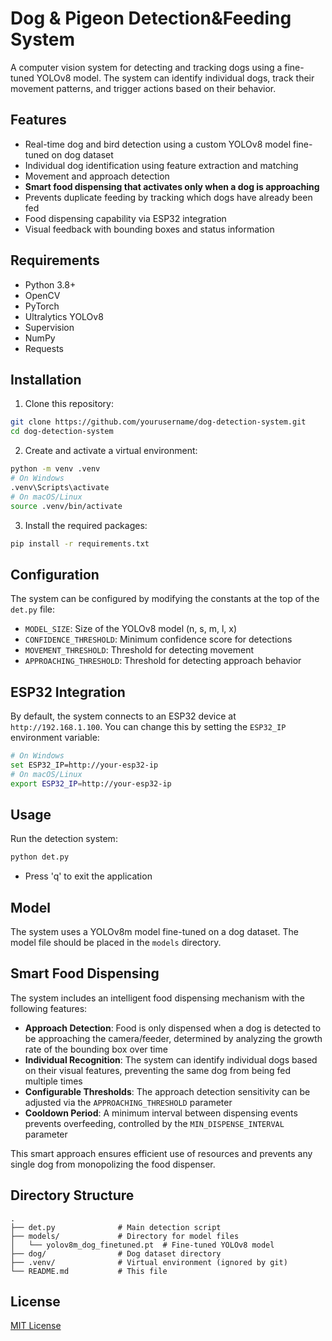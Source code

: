 # Dog & Pigeon Detection&Feeding System

A computer vision system for detecting and tracking dogs using a fine-tuned YOLOv8 model. The system can identify individual dogs, track their movement patterns, and trigger actions based on their behavior.

## Features

- Real-time dog and bird detection using a custom YOLOv8 model fine-tuned on dog dataset
- Individual dog identification using feature extraction and matching
- Movement and approach detection
- **Smart food dispensing that activates only when a dog is approaching**
- Prevents duplicate feeding by tracking which dogs have already been fed
- Food dispensing capability via ESP32 integration
- Visual feedback with bounding boxes and status information

## Requirements

- Python 3.8+
- OpenCV
- PyTorch
- Ultralytics YOLOv8
- Supervision
- NumPy
- Requests

## Installation

1. Clone this repository:
```bash
git clone https://github.com/yourusername/dog-detection-system.git
cd dog-detection-system
```

2. Create and activate a virtual environment:
```bash
python -m venv .venv
# On Windows
.venv\Scripts\activate
# On macOS/Linux
source .venv/bin/activate
```

3. Install the required packages:
```bash
pip install -r requirements.txt
```

## Configuration

The system can be configured by modifying the constants at the top of the `det.py` file:

- `MODEL_SIZE`: Size of the YOLOv8 model (n, s, m, l, x)
- `CONFIDENCE_THRESHOLD`: Minimum confidence score for detections
- `MOVEMENT_THRESHOLD`: Threshold for detecting movement
- `APPROACHING_THRESHOLD`: Threshold for detecting approach behavior

## ESP32 Integration

By default, the system connects to an ESP32 device at `http://192.168.1.100`. You can change this by setting the `ESP32_IP` environment variable:

```bash
# On Windows
set ESP32_IP=http://your-esp32-ip
# On macOS/Linux
export ESP32_IP=http://your-esp32-ip
```

## Usage

Run the detection system:

```bash
python det.py
```

- Press 'q' to exit the application

## Model

The system uses a YOLOv8m model fine-tuned on a dog dataset. The model file should be placed in the `models` directory.

## Smart Food Dispensing

The system includes an intelligent food dispensing mechanism with the following features:

- **Approach Detection**: Food is only dispensed when a dog is detected to be approaching the camera/feeder, determined by analyzing the growth rate of the bounding box over time
- **Individual Recognition**: The system can identify individual dogs based on their visual features, preventing the same dog from being fed multiple times
- **Configurable Thresholds**: The approach detection sensitivity can be adjusted via the `APPROACHING_THRESHOLD` parameter
- **Cooldown Period**: A minimum interval between dispensing events prevents overfeeding, controlled by the `MIN_DISPENSE_INTERVAL` parameter

This smart approach ensures efficient use of resources and prevents any single dog from monopolizing the food dispenser.

## Directory Structure

```
.
├── det.py              # Main detection script
├── models/             # Directory for model files
│   └── yolov8m_dog_finetuned.pt  # Fine-tuned YOLOv8 model
├── dog/                # Dog dataset directory
├── .venv/              # Virtual environment (ignored by git)
└── README.md           # This file
```

## License

[MIT License](LICENSE) 
